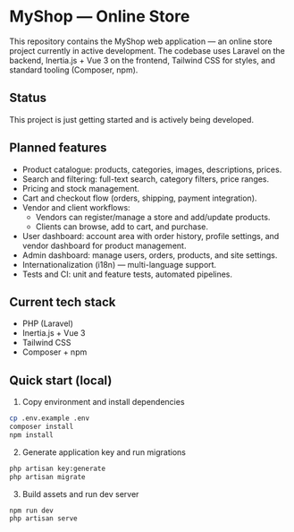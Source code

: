 # MyShop — Online Store

This repository contains the MyShop web application — an online store project currently in active development. The codebase uses Laravel on the backend, Inertia.js + Vue 3 on the frontend, Tailwind CSS for styles, and standard tooling (Composer, npm).

Status
------
This project is just getting started and is actively being developed. 

Planned features
----------------
- Product catalogue: products, categories, images, descriptions, prices.
- Search and filtering: full-text search, category filters, price ranges.
- Pricing and stock management.
- Cart and checkout flow (orders, shipping, payment integration).
- Vendor and client workflows:
  - Vendors can register/manage a store and add/update products.
  - Clients can browse, add to cart, and purchase.
- User dashboard: account area with order history, profile settings, and vendor dashboard for product management.
- Admin dashboard: manage users, orders, products, and site settings.
- Internationalization (i18n) — multi-language support.
- Tests and CI: unit and feature tests, automated pipelines.

Current tech stack
------------------
- PHP (Laravel)
- Inertia.js + Vue 3
- Tailwind CSS
- Composer + npm

Quick start (local)
-------------------
1. Copy environment and install dependencies

```bash
cp .env.example .env
composer install
npm install
```

2. Generate application key and run migrations

```bash
php artisan key:generate
php artisan migrate
```

3. Build assets and run dev server

```bash
npm run dev
php artisan serve
```

